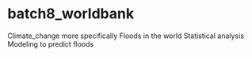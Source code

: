 # batch8_worldbank

Climate_change more specifically Floods in the world
Statistical analysis
Modeling to predict floods
